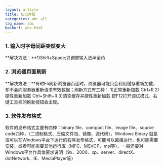 ```yaml
---
layout: article
title: 知识片段
categories: abc all
tag_name: abc
backurl: abc.html
---
```

### 1. 输入时字母间距突然变大
**解决方法：**1)Shift+Space;2)调整输入法半全角
### 2. 浏览器页面刷新
**解决方法：**有时F5刷新浏览器页面时，浏览器可能只会利用缓存重新加载，却不会向服务器重新请求有效数据；刷新方式有三种：
1)正常重新加载 Ctrl+R
2)硬性重新加载 Ctrl+Shift+R
3)清空缓存并硬性重新加载
按F12打开调试模式，右键工具栏的刷新按钮会出现。
### 3. 软件发布格式
软件的发布格式主要有四种：binary file、compact file、image file、source code四种，（二进制格式、压缩文件包、镜像、源代码），Windows Binary 就是指可以在Windows平台下运行的程序发布格式，可能可以直接运行，也可能需要安装，或者可能需要其他运行库（MFC、MSVCP、msi等），一般还要对Windows平台作具体要求说明（9x、2000、xp、server、directX、dotNetwork、IE、MediaPlayer等）